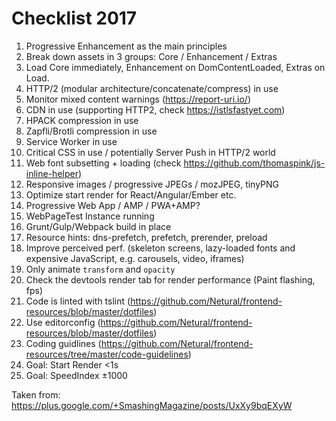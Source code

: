 # Checklist 2017

1. Progressive Enhancement as the main principles
2. Break down assets in 3 groups: Core / Enhancement / Extras
3. Load Core immediately, Enhancement on DomContentLoaded, Extras on Load.
4. HTTP/2 (modular architecture/concatenate/compress) in use
5. Monitor mixed content warnings (https://report-uri.io/)
6. CDN in use (supporting HTTP2, check https://istlsfastyet.com)
7. HPACK compression in use
8. Zapfli/Brotli compression in use
9. Service Worker in use
10. Critical CSS in use / potentially Server Push in HTTP/2 world
11. Web font subsetting + loading (check https://github.com/thomaspink/js-inline-helper)
12. Responsive images / progressive JPEGs / mozJPEG, tinyPNG
13. Optimize start render for React/Angular/Ember etc.
14. Progressive Web App / AMP / PWA+AMP?
15. WebPageTest Instance running
16. Grunt/Gulp/Webpack build in place
17. Resource hints: dns-prefetch, prefetch, prerender, preload
18. Improve perceived perf. (skeleton screens, lazy-loaded fonts and expensive JavaScript, e.g. carousels, video, iframes)
19. Only animate `transform` and `opacity`
20. Check the devtools render tab for render performance (Paint flashing, fps)
21. Code is linted with tslint (https://github.com/Netural/frontend-resources/blob/master/dotfiles)
22. Use editorconfig (https://github.com/Netural/frontend-resources/blob/master/dotfiles)
23. Coding guidlines (https://github.com/Netural/frontend-resources/tree/master/code-guidelines)
24. Goal: Start Render <1s
25. Goal: SpeedIndex ±1000


Taken from: https://plus.google.com/+SmashingMagazine/posts/UxXy9bqEXyW
